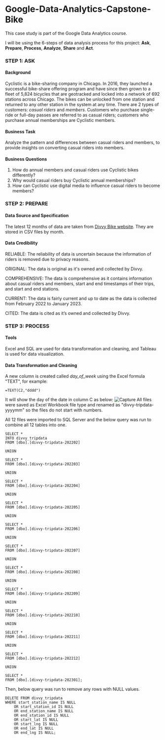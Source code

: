 # Google-Data-Analytics-Capstone-Bike

This case study is part of the Google Data Analytics course.

I will be using the 6-steps of data analysis process for this project: **Ask**, **Prepare**, **Process**, **Analyze**, **Share** and **Act**.


### ****STEP 1: ASK****

#### ****Background****
Cyclistic is a bike-sharing company in Chicago. In 2016, they launched a successful bike-share offering program and have since then grown to a fleet of 5,824 bicycles that are geotracked and locked into a network of 692 stations across Chicago. The bikes can be unlocked from one station and returned to any other station in the system at any time. There are 2 types of customers: *casual riders* and *members*. Customers who purchase single-ride or full-day passes are referred to as casual riders; customers who purchase annual memberships are Cyclistic members.

#### ****Business Task****
Analyze the pattern and differences between casual riders and members, to provide insights on converting casual riders into members.

#### ****Business Questions****
1. How do annual members and casual riders use Cyclistic bikes differently?
2. Why would casual riders buy Cyclistic annual memberships?
3. How can Cyclistic use digital media to influence casual riders to become members?


### ****STEP 2: PREPARE****

#### ****Data Source and Specification****
The latest 12 months of data are taken from [Divvy Bike website](https://divvy-tripdata.s3.amazonaws.com/index.html). They are stored in CSV files by month.

#### ****Data Credibility****
RELIABLE: The reliability of data is uncertain because the information of riders is removed due to privacy reasons.

ORIGINAL: The data is original as it's owned and collected by Divvy.

COMPREHENSIVE: The data is comprehensive as it contains information about casual riders and members, start and end timestamps of their trips, and start and end stations.

CURRENT: The data is fairly current and up to date as the data is collected from February 2022 to January 2023.

CITED: The data is cited as it’s owned and collected by Divvy.


### ****STEP 3: PROCESS****

#### ****Tools****
Excel and SQL are used for data transformation and cleaning, and Tableau is used for data visualization.

#### ****Data Transformation and Cleaning****
A new column is created called *day_of_week* using the Excel formula "TEXT", for example:
```
=TEXT(C2,"dddd")
```
It will show the day of the date in column C as below:
![Capture](https://user-images.githubusercontent.com/127185901/224466667-4fe4497f-96b7-4844-a1ba-37bd1a14b87f.PNG)
All files were saved as Excel Workbook file type and renamed as "divvy-tripdata-yyyymm" so the files do not start with numbers.

All 12 files were imported to SQL Server and the below query was run to combine all 12 tables into one.
```
SELECT *
INTO divvy_tripdata
FROM [dbo].[divvy-tripdata-202202]

UNION

SELECT *
FROM [dbo].[divvy-tripdata-202203]

UNION

SELECT *
FROM [dbo].[divvy-tripdata-202204]

UNION

SELECT *
FROM [dbo].[divvy-tripdata-202205]

UNION

SELECT *
FROM [dbo].[divvy-tripdata-202206]

UNION

SELECT *
FROM [dbo].[divvy-tripdata-202207]

UNION

SELECT *
FROM [dbo].[divvy-tripdata-202208]

UNION

SELECT *
FROM [dbo].[divvy-tripdata-202209]

UNION

SELECT *
FROM [dbo].[divvy-tripdata-202210]

UNION

SELECT *
FROM [dbo].[divvy-tripdata-202211]

UNION

SELECT *
FROM [dbo].[divvy-tripdata-202212]

UNION

SELECT *
FROM [dbo].[divvy-tripdata-202301];
```
Then, below query was run to remove any rows with NULL values.
```
DELETE FROM divvy_tripdata
WHERE start_station_name IS NULL
	OR start_station_id IS NULL
	OR end_station_name IS NULL
	OR end_station_id IS NULL
	OR start_lat IS NULL
	OR start_lng IS NULL
	OR end_lat IS NULL
	OR end_lng IS NULL;
```
